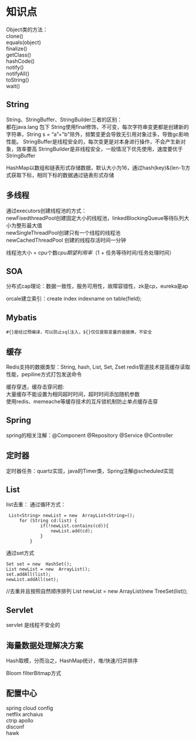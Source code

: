 # 知识点

Object类的方法：   
clone()  
equals(object)  
finalize()  
getClass()   
hashCode()   
notify()   
notifyAll()   
toString()   
wait()   

## String 
String、StringBuffer、StringBuilder三者的区别：   
都在java.lang 包下
String使用final修饰，不可变，每次字符串变更都是创建新的字符串，String s = “a”+"b"除外，频繁变更会导致无引用对象过多，导致gc影响性能。
StringBuffer是线程安全的，每次变更是对本身进行操作，不会产生新对象，效率要高
StringBuilder是非线程安全，一般情况下优先使用，速度要优于StringBuffer

HashMap以数组和链表形式存储数据，默认大小为16，通过hash(key)&(len-1)方式获取下标，相同下标的数据通过链表形式存储

## 多线程
通过executors创建线程池的方式：    
newFixedthreadPool创建固定大小的线程池，linkedBlockingQueue等待队列大小为整形最大值    
newSingleThreadPool创建只有一个线程的线程池    
newCachedThreadPool 创建的线程存活时间一分钟   


线程池大小 = cpu个数*cpu期望利用率*（1 + 任务等待时间/任务处理时间）   


## SOA
分布式cap理论：数据一致性，服务可用性，故障容错性，zk是cp，eureka是ap  


orcale建立索引：create index indexname on table(field);

## Mybatis
```
#{}是经过预编译，可以防止sql注入，${}仅仅是取变量的值替换，不安全
```
 

## 缓存

Redis支持的数据类型：String, hash, List, Set, Zset
redis管道技术提高缓存读取性能，pepiline方式打包发送命令

缓存穿透，缓存击穿问题:   
大量缓存不能设置为相同超时时间，超时时间添加随机参数   
使用redis、memeache等缓存技术的互斥锁机制防止单点缓存击穿   



## Spring 
spring的相关注解：@Component @Repository @Service @Controller

## 定时器
定时器任务：quartz实现，java的Timer类，Spring注解@scheduled实现

## List
list去重：
通过循环方式：
```
 List<String> newList = new  ArrayList<String>(); 
     for (String cd:list) {
             if(!newList.contains(cd)){
                 newList.add(cd);
             }
         }
```
 
通过set方式
```
Set set = new  HashSet(); 
List newList = new  ArrayList(); 
set.addAll(list);
newList.addAll(set);
```


//去重并且按照自然顺序排列
List newList = new ArrayList(new TreeSet(list));

## Servlet
servlet 是线程不安全的   


## 海量数据处理解决方案
Hash取模，分而治之，HashMap统计，堆/快速/归并排序  

Bloom filterBitmap方式

## 配置中心
spring cloud config    
netflix archaius   
ctrip apollo    
disconf   
hawk   
